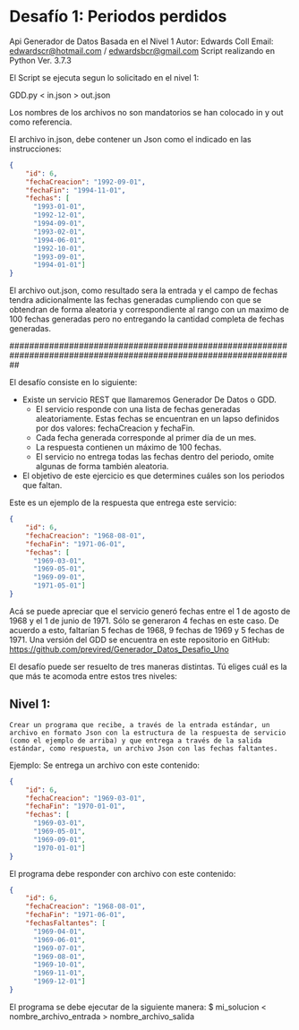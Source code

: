 # Desafío 1: Periodos perdidos

Api Generador de Datos
Basada en el Nivel 1
Autor: Edwards Coll
Email: edwardscr@hotmail.com / edwardsbcr@gmail.com
Script realizando en Python Ver. 3.7.3


El Script se ejecuta segun lo solicitado en el nivel 1:

GDD.py < in.json > out.json

Los nombres de los archivos no son mandatorios se han colocado in y out como referencia.

El archivo in.json, debe contener un Json como el indicado en las instrucciones:

```json
{
    "id": 6,
    "fechaCreacion": "1992-09-01",
    "fechaFin": "1994-11-01",
    "fechas": [
      "1993-01-01",
      "1992-12-01",
      "1994-09-01",
      "1993-02-01",
      "1994-06-01",
      "1992-10-01",
      "1993-09-01",
      "1994-01-01"]
}
```

El archivo out.json, como resultado sera la entrada y el campo de fechas tendra adicionalmente las fechas generadas cumpliendo con que se obtendran de forma aleatoria y correspondiente al rango con un maximo de 100 fechas generadas pero no entregando la cantidad completa de fechas generadas.


##################################################################################################################

El desafío consiste en lo siguiente:

-	Existe un servicio REST que llamaremos Generador De Datos o GDD.
	-	El servicio responde con una lista de fechas generadas aleatoriamente. Estas fechas se encuentran en un lapso definidos por dos valores: fechaCreacion y fechaFin.
	-	Cada fecha generada corresponde al primer día de un mes.
	-	La respuesta contienen un máximo de 100 fechas. 
	-	El servicio no entrega todas las fechas dentro del periodo, omite algunas de forma también aleatoria.
-	El objetivo de este ejercicio es que determines cuáles son los periodos que faltan.

Este es un ejemplo de la respuesta que entrega este servicio:

```json
{
    "id": 6,
    "fechaCreacion": "1968-08-01",
    "fechaFin": "1971-06-01",
    "fechas": [
      "1969-03-01",
      "1969-05-01",
      "1969-09-01",
      "1971-05-01"]
}
```

Acá se puede apreciar que el servicio generó fechas entre el 1 de agosto de 1968 y el 1 de junio de 1971. Sólo se generaron 4 fechas en este caso. 
De acuerdo a esto, faltarían 5 fechas de 1968, 9 fechas de 1969 y 5 fechas de 1971.
Una versión del GDD se encuentra en este repositorio en GitHub:
https://github.com/previred/Generador_Datos_Desafio_Uno

El desafío puede ser resuelto de tres maneras distintas. 
Tú eliges cuál es la que más te acomoda entre estos tres niveles:

## Nivel 1: 
	Crear un programa que recibe, a través de la entrada estándar, un archivo en formato Json con la estructura de la respuesta de servicio (como el ejemplo de arriba) y que entrega a través de la salida estándar, como respuesta, un archivo Json con las fechas faltantes.
Ejemplo:
	Se entrega un archivo con este contenido:
	
```json
{
    "id": 6,
    "fechaCreacion": "1969-03-01",
    "fechaFin": "1970-01-01",
    "fechas": [
      "1969-03-01",
      "1969-05-01",
      "1969-09-01",
      "1970-01-01"]
}
```

El programa debe responder con archivo con este contenido:
	
```json
{
    "id": 6,
    "fechaCreacion": "1968-08-01",
    "fechaFin": "1971-06-01",
    "fechasFaltantes": [
      "1969-04-01",
      "1969-06-01",
      "1969-07-01",
      "1969-08-01",
      "1969-10-01",
      "1969-11-01",
      "1969-12-01"]
}
```
 
El programa se debe ejecutar de la siguiente manera:
	$ mi_solucion < nombre_archivo_entrada > nombre_archivo_salida
